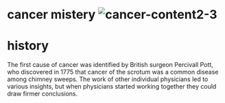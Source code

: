 # cancer mistery ![cancer-content2-3](https://github.com/23W-GBAC/Anukuga/assets/74722296/fbfa26d7-4805-4dfb-a186-d16b41aeba1f)

# history
The first cause of cancer was identified by British surgeon Percivall Pott, who discovered in 1775 that cancer of the scrotum was a common disease among chimney sweeps. The work of other individual physicians led to various insights, but when physicians started working together they could draw firmer conclusions.


